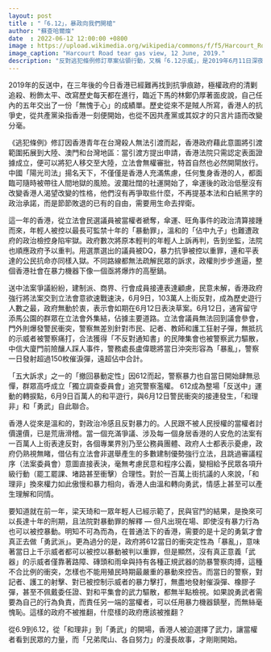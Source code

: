 ```yaml
---
layout: post
title : "「6.12」，暴政向我們開槍"
author: "蘇查哈爾燦"
date  : 2022-06-12 12:00:00 +0800
image : https://upload.wikimedia.org/wikipedia/commons/f/f5/Harcourt_Road_tear_gas_view_20190612.jpg
image_caption: "Harcourt Road tear gas view, 12 June, 2019."
description: "反對逃犯條例修訂草案佔領行動，又稱「6.12示威」，是2019年6月11日深夜起，香港市民自發的集會及佔領街道運動，目的在於要求香港特區政府撤回修訂逃犯條例。——維基百科"
---
```


2019年的反送中，在三年後的今日香港已經難再找到抗爭痕跡，極權政府的清剿追殺、粉飾太平、改寫歷史每天都在進行，臨近下馬的林鄭仍厚著面皮說，自己任內的五年交出了一份「無愧于心」的成績單。歷史從來不是賊人所寫，香港人的抗爭史，從共產黨染指香港一刻便開始，也從不因共產黨或其奴才的只言片語而改變分毫。 

<!--more-->

《逃犯條例》修訂因香港青年在台灣殺人無法引渡而起，香港政府藉此意圖將引渡範圍拓展到大陸、澳門和台灣地區：當引渡方提出申請，香港法院只需認定表面證據成立，便可以將犯人移交至大陸，立法會無權審批，特首自然也必然開閘放行。中國「陽光司法」揚名天下，不僅僅是香港人充滿焦慮，任何隻身香港的人，都面臨可隨時被帶往人間地獄的風險。波瀾壯闊的社運開始了，傘運後的政治低壓沒有改變香港人渴望改變的性格，他們沒有再爭取些什麼，不再提基本法和白紙黑字的政治承諾，而是節節敗退的已有的自由，需要用生命去捍衛。

這一年的香港，從立法會民選議員被當權者褫奪，傘運、旺角事件的政治清算接踵而來，年輕人被控以最長可監禁十年的「暴動罪」，溫和的「佔中九子」也難遭政府的政治檢控身陷牢獄。政府數次將原本輕判的年輕人上訴再判，告到坐監，法院也順應政府予以重判。用選票選出的議員被DQ，暴力抗爭被控以重罪，連和平表達的公民抗命亦同樣入獄。不同路線都無法疏解民眾的訴求，政權則步步進逼，整個香港社會在暴力機器下像一個亟將爆炸的高壓鍋。

送中法案爭議紛紛，建制派、商界、行會成員接連表達顧慮，民意未解，香港政府強行將法案交到立法會意欲速戰速決，6月9日，103萬人上街反對，成為歷史遊行人數之最，政府無動於衷，表示會如期在6月12日表決草案。6月12日，通宵留守添馬公園的群眾在立法會外集結，佔據主要道路。立法會議員無法回到議會參會，門外則爆發警民衝突，警察無差別針對市民、記者、教師和護工狂射子彈，無抵抗的示威者被警察痛打，合法獲得「不反對通知書」的民陣集會也被警察武力驅散，中信大廈門前險釀人踩人事件，警務處長盧偉聰將當日沖突形容為「暴亂」，警察一日發射超過150枚催淚彈，遠超佔中合計。

「五大訴求」之一的「撤回暴動定性」因612而起，警察暴力也自當日開始肆無忌憚，群眾高呼成立「獨立調查委員會」追究警察濫權。 612成為整場「反送中」運動的轉捩點，6月9日百萬人的和平遊行，與6月12日警民衝突的接連發生，「和理非」和「勇武」自此聯合。

香港人從來是溫和的，對政治冷感且反對暴力的。人民跟不被人民授權的當權者討價還價，已是荒唐滑稽。當一個充滿爭議、涉及每一個身居香港的人安危的法案有一百萬人上街表達反對，各個專業界別乃至公務員團體、政府人士都表示憂慮，政府仍熟視無睹，借佔有立法會非選舉產生的多數建制優勢強行立法，且跳過審議程序（法案委員會）意圖直接表決，毫無考慮民意和程序公義，變相給予民眾各項升級行動（罷工罷課、堵路甚至衝擊）合理性。對於一百萬上街抗議的人來說，「和理非」換來權力如此傲慢和暴力相向，香港人由溫和轉向勇武，情感上甚至可以產生理解和同情。

要知道就在前一年，梁天琦和一眾年輕人已經示範了，民與官鬥的結果，是換來可以長達十年的刑期，且法院對暴動罪的解釋 — 但凡出現在場、即使沒有暴力行為也可以被控暴動。明知不可為而為，在普通法下的香港，需要的是十足的勇氣才會真正去做「勇武派」。更為過分的是，政府將612當日的衝突定性為「暴亂」，意味著當日上千示威者都可以被控以暴動被判以重罪，但是顯然，沒有真正意義「武器」的示威者僅靠著路障、磚頭和雨傘與持有各種正規武器的防暴警察肉搏，這種不合比例的衝突，怎樣也不能用殖民時期最嚴重的暴動來控告。而當日的警察，對記者、護工的射擊、對已被控制示威者的暴力擊打，無盡地發射催淚彈、橡膠子彈，甚至不佩戴委任證、對和平集會的武力驅散，都無半點檢視。如果說勇武者需要為自己的行為負責，而責任另一端的當權者，可以任用暴力機器鎮壓，而無絲毫愧恥。這樣的政府不被推翻，什麼樣的政府應該被推翻？

從6.9到6.12，從「和理非」到「勇武」的開場，香港人被迫選擇了武力，讓當權者看到民眾的力量，而「兄弟爬山、各自努力」的漫長故事，才剛剛開始。

<!--END-->